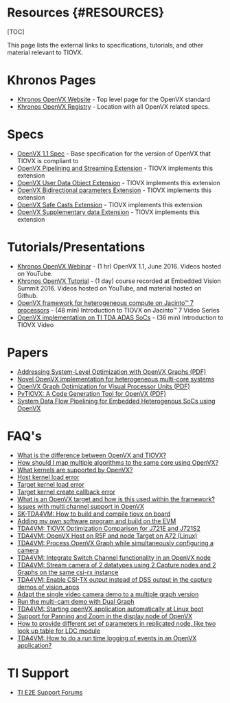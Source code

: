 # Resources {#RESOURCES}

[TOC]

This page lists the external links to specifications, tutorials,
and other material relevant to TIOVX.

# Khronos Pages
- <a href="https://www.khronos.org/openvx/" target="_blank">Khronos OpenVX Website</a> - Top level page for the OpenVX standard
- <a href="https://www.khronos.org/registry/OpenVX/" target="_blank">Khronos OpenVX Registry</a> - Location with all OpenVX related specs.

# Specs
- <a href="https://registry.khronos.org/OpenVX/specs/1.1/html/index.html" target="_blank">OpenVX 1.1 Spec</a> - Base specification for the version of OpenVX that TIOVX is compliant to
- <a href="https://registry.khronos.org/OpenVX/extensions/vx_khr_pipelining/1.1/html/vx_khr_pipelining_1_1_0.html" target="_blank">OpenVX Pipelining and Streaming Extension</a> - TIOVX implements this extension
- <a href="https://registry.khronos.org/OpenVX/extensions/vx_khr_user_data_object/1.1/vx_khr_user_data_object_1_1.html" target="_blank">OpenVX User Data Object Extension</a> - TIOVX implements this extension
- <a href="https://registry.khronos.org/OpenVX/extensions/vx_khr_bidirectional_parameters/vx_khr_bidirectional_parameters_1_3_1.html" target="_blank">OpenVX Bidirectional parameters Extension</a> - TIOVX implements this extension
- <a href="https://registry.khronos.org/OpenVX/extensions/vx_khr_safe_casts/vx_khr_safe_casts_1_3_1/vx_khr_safe_casts_1_3_1.html" target="_blank">OpenVX Safe Casts Extension</a> - TIOVX implements this extension
- <a href="https://registry.khronos.org/OpenVX/extensions/vx_khr_supplementary_data/vx_khr_supplementary_data_1_3_1/vx_khr_supplementary_data_1_3_1.html" target="_blank">OpenVX Supplementary data Extension</a> - TIOVX implements this extension

# Tutorials/Presentations
- <a href="https://www.youtube.com/watch?v=zIxEod3hUno" target="_blank">Khronos OpenVX Webinar</a> - (1 hr) OpenVX 1.1, June 2016. Videos hosted on YouTube.
- <a href="https://www.khronos.org/events/2016-embedded-vision-summit" target="_blank">Khronos OpenVX Tutorial</a> - (1 day) course recorded at Embedded Vision Summit 2016. Videos hosted on YouTube, and material hosted on Github.
- <a href="https://www.ti.com/video/series/openvx-framework-for-heterogeneous-compute-on-jacinto-processor.html" target="_blank">OpenVX framework for heterogeneous compute on Jacinto™ 7 processors</a> - (48 min) Introduction to TIOVX on Jacinto™ 7 Video Series
- <a href="https://training.ti.com/openvx-implementation-ti-tda-adas-socs?cu=1137175" target="_blank">OpenVX implementation on TI TDA ADAS SoCs</a> - (36 min) Introduction to TIOVX Video

# Papers

- <a href="http://people.csail.mit.edu/kapu/papers/openvx_optimization_2014.pdf" target="_blank">Addressing System-Level Optimization with OpenVX Graphs (PDF)</a>
- <a href="https://ieeexplore.ieee.org/document/8309323" target="_blank">Novel OpenVX implementation for heterogeneous multi-core systems</a>
- <a href="https://cse.sc.edu/~jbakos/assets/papers/asap19_paper1.pdf" target="_blank">OpenVX Graph Optimization for Visual Processor Units (PDF)</a>
- <a href="PyTIOVX_Presentation.pdf" target="_blank">PyTIOVX: A Code Generation Tool for OpenVX (PDF)</a>
- <a href="https://ieeexplore.ieee.org/document/9277158" target="_blank">System Data Flow Pipelining for Embedded Heterogenous SoCs using OpenVX</a>

# FAQ's

- <a href="https://e2e.ti.com/support/processors/f/791/t/871791" target="_blank">What is the difference between OpenVX and TIOVX?</a>
- <a href="https://e2e.ti.com/support/processors/f/791/t/899650" target="_blank">How should I map multiple algorithms to the same core using OpenVX?</a>
- <a href="https://e2e.ti.com/support/processors/f/791/t/871778" target="_blank">What kernels are supported by OpenVX?</a>
- <a href="https://e2e.ti.com/support/processors/f/791/p/882586/3264281#3264281" target="_blank">Host kernel load error</a>
- <a href="https://e2e.ti.com/support/processors/f/791/p/882591/3264301#3264301" target="_blank">Target kernel load error</a>
- <a href="https://e2e.ti.com/support/processors/f/791/t/882592" target="_blank">Target kernel create callback error</a>
- <a href="https://e2e.ti.com/support/processors/f/791/p/899651/3325723#3325723" target="_blank">What is an OpenVX target and how is this used within the framework?</a>
- <a href="https://e2e.ti.com/support/processors/f/791/t/920477" target="_blank">Issues with multi channel support in OpenVX</a>
- <a href="https://e2e.ti.com/f/791/t/1312348" target="_blank">SK-TDA4VM: How to build and compile tiovx on board</a>
- <a href="https://e2e.ti.com/f/791/t/1325797" target="_blank">Adding my own software program and build on the EVM</a>
- <a href="https://e2e.ti.com/f/791/t/1106172" target="_blank">TDA4VM: TIOVX Optimization Comparison for J721E and J721S2</a>
- <a href="https://e2e.ti.com/f/791/t/1256312" target="_blank">TDA4VM: OpenVX Host on R5F and node Target on A72 (Linux)</a>
- <a href="https://e2e.ti.com/f/791/t/1250032" target="_blank">TDA4VM: Process OpenVX Graph while simultaneously configuring a camera</a>
- <a href="https://e2e.ti.com/f/791/t/1297110" target="_blank">TDA4VM: Integrate Switch Channel functionality in an OpenVX node</a>
- <a href="https://e2e.ti.com/f/791/t/1302098" target="_blank">TDA4VM: Stream camera of 2 datatypes using 2 Capture nodes and 2 Graphs on the same csi-rx instance</a>
- <a href="https://e2e.ti.com/f/791/t/1306674" target="_blank">TDA4VM: Enable CSI-TX output instead of DSS output in the capture demos of vision_apps</a>
- <a href="https://e2e.ti.com/f/791/t/1078116 " target="_blank">Adapt the single video camera demo to a multiple graph version</a>
- <a href="https://e2e.ti.com/f/791/t/1084620" target="_blank">Run the multi-cam demo with Dual Graph</a>
- <a href="https://e2e.ti.com/f/791/t/1165996" target="_blank">TDA4VM: Starting openVX application automatically at Linux boot</a>
- <a href="https://e2e.ti.com/f/791/t/1009550" target="_blank">Support for Panning and Zoom in the display node of OpenVX</a>
- <a href="https://e2e.ti.com/f/791/t/1032039" target="_blank">How to provide different set of parameters in replicated node, like two look up table for LDC module</a>
- <a href="https://e2e.ti.com/f/791/t/930770" target="_blank">TDA4VM: How to do a run time logging of events in an OpenVX application?</a>

# TI Support

- <a href="https://e2e.ti.com" target="_blank">TI E2E Support Forums</a>
